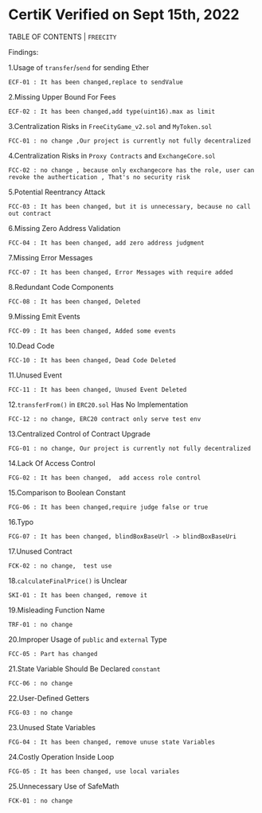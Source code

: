 # CertiK Verified on Sept 15th, 2022

TABLE OF CONTENTS |  ``FREECITY``



Findings:

1.Usage of `transfer`/`send` for sending Ether
```shell
ECF-01 : It has been changed,replace to sendValue
```

2.Missing Upper Bound For Fees
```shell
ECF-02 : It has been changed,add type(uint16).max as limit
```

3.Centralization Risks in `FreeCityGame_v2.sol` and `MyToken.sol`
```shell
FCC-01 : no change ,Our project is currently not fully decentralized
```

4.Centralization Risks in `Proxy Contracts` and `ExchangeCore.sol`
```shell
FCC-02 : no change , because only exchangecore has the role, user can revoke the authertication , That's no security risk
```

5.Potential Reentrancy Attack
```shell
FCC-03 : It has been changed, but it is unnecessary, because no call out contract
```

6.Missing Zero Address Validation
```shell
FCC-04 : It has been changed, add zero address judgment
```

7.Missing Error Messages
```shell
FCC-07 : It has been changed, Error Messages with require added
```

8.Redundant Code Components
```shell
FCC-08 : It has been changed, Deleted
```

9.Missing Emit Events
```shell
FCC-09 : It has been changed, Added some events
```
10.Dead Code
```shell
FCC-10 : It has been changed, Dead Code Deleted
```

11.Unused Event
```shell
FCC-11 : It has been changed, Unused Event Deleted
```

12.`transferFrom()` in `ERC20.sol` Has No Implementation
```shell
FCC-12 : no change, ERC20 contract only serve test env
```

13.Centralized Control of Contract Upgrade
```shell
FCG-01 : no change, Our project is currently not fully decentralized
```

14.Lack Of Access Control
```shell
FCG-02 : It has been changed,  add access role control
```

15.Comparison to Boolean Constant
```shell
FCG-06 : It has been changed,require judge false or true
```

16.Typo
```shell
FCG-07 : It has been changed, blindBoxBaseUrl -> blindBoxBaseUri
```

17.Unused Contract
```shell
FCK-02 : no change,  test use
```

18.`calculateFinalPrice()` is Unclear
```shell
SKI-01 : It has been changed, remove it
```

19.Misleading Function Name
```shell
TRF-01 : no change
```

20.Improper Usage of `public` and `external` Type
```shell
FCC-05 : Part has changed
```

21.State Variable Should Be Declared `constant`
```shell
FCC-06 : no change  
```

22.User-Defined Getters
```shell
FCG-03 : no change  
```

23.Unused State Variables
```shell
FCG-04 : It has been changed, remove unuse state Variables
```

24.Costly Operation Inside Loop
```shell
FCG-05 : It has been changed, use local variales
```

25.Unnecessary Use of SafeMath
```shell
FCK-01 : no change
```



